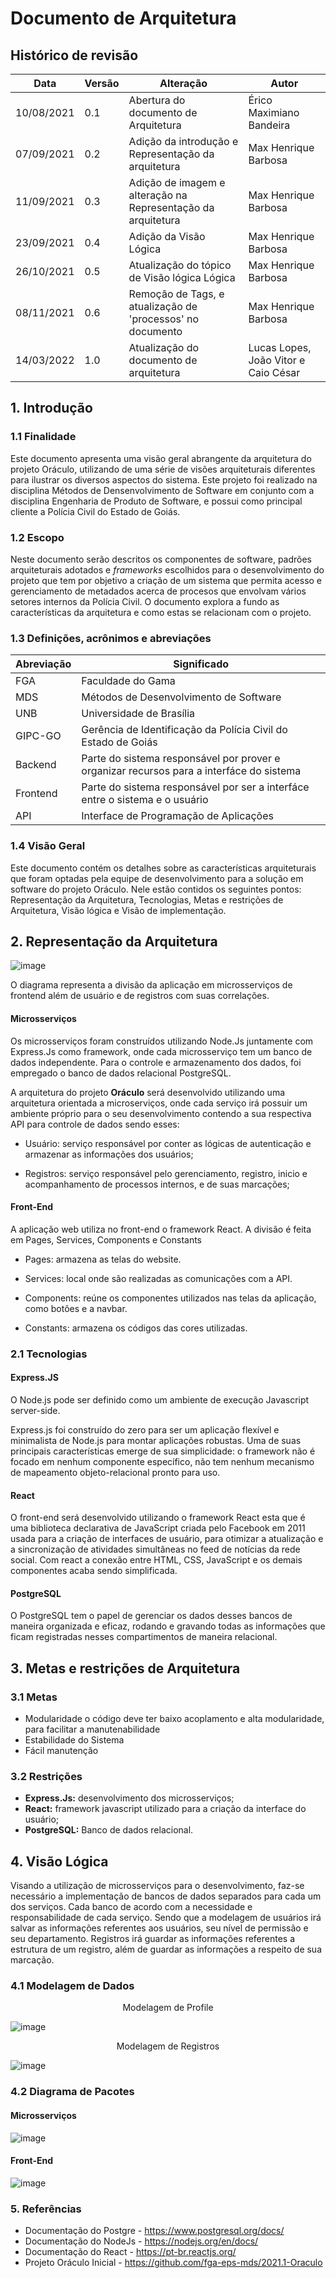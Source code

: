 # Documento de Arquitetura

## Histórico de revisão

| Data       | Versão | Alteração                                                    | Autor                    |
| ---------- | ------ | ------------------------------------------------------------ | ------------------------ |
| 10/08/2021 | 0.1    | Abertura do documento de Arquitetura                         | Érico Maximiano Bandeira |
| 07/09/2021 | 0.2    | Adição da introdução e Representação da arquitetura          | Max Henrique Barbosa     |
| 11/09/2021 | 0.3    | Adição de imagem e alteração na Representação da arquitetura | Max Henrique Barbosa     |
| 23/09/2021 | 0.4    | Adição da Visão Lógica                                       | Max Henrique Barbosa     |
| 26/10/2021 | 0.5    | Atualização do tópico de Visão lógica Lógica                                       | Max Henrique Barbosa     |
| 08/11/2021 | 0.6   | Remoção de Tags, e atualização de 'processos' no documento                                 | Max Henrique Barbosa     |
14/03/2022 | 1.0 | Atualização do documento de arquitetura | Lucas Lopes, João Vitor e Caio César |

## 1. Introdução

### 1.1 Finalidade

Este documento apresenta uma visão geral abrangente da arquitetura do projeto Oráculo, utilizando de uma série de visões arquiteturais diferentes para ilustrar os diversos aspectos do sistema. Este projeto foi realizado na disciplina Métodos de Densenvolvimento de Software em conjunto com a disciplina Engenharia de Produto de Software, e possui como principal cliente a Polícia Civil do Estado de Goiás.

### 1.2 Escopo

Neste documento serão descritos os componentes de software, padrões arquiteturais adotados e _frameworks_ escolhidos para o desenvolvimento do projeto que tem por objetivo a criação de um sistema que permita acesso e gerenciamento de metadados acerca de procesos que envolvam vários setores internos da Polícia Civil. O documento explora a fundo as características da arquitetura e como estas se relacionam com o projeto.

### 1.3 Definições, acrônimos e abreviações

| Abreviação | Significado                                                                              |
| ---------- | ---------------------------------------------------------------------------------------- |
| FGA        | Faculdade do Gama                                                                        |
| MDS        | Métodos de Desenvolvimento de Software                                                   |
| UNB        | Universidade de Brasília                                                                 |
| GIPC-GO    | Gerência de Identificação da Polícia Civil do Estado de Goiás                            |
| Backend    | Parte do sistema responsável por prover e organizar recursos para a interfáce do sistema |
| Frontend   | Parte do sistema responsável por ser a interfáce entre o sistema e o usuário             |
| API        | Interface de Programação de Aplicações                                                     |

### 1.4 Visão Geral

Este documento contém os detalhes sobre as características arquiteturais que foram optadas pela equipe de desenvolvimento para a solução em software do projeto Oráculo. Nele estão contidos os seguintes pontos: Representação da Arquitetura, Tecnologias, Metas e restrições de Arquitetura, Visão lógica e Visão de implementação.

## 2. Representação da Arquitetura

![image](https://user-images.githubusercontent.com/38164895/158290297-39c7197f-a3f2-4136-95dd-5d534fbcff58.png)


O diagrama representa a divisão da aplicação em microsserviços de frontend além de usuário e de registros com suas correlações.

#### Microsserviços

Os microsserviços foram construídos utilizando Node.Js juntamente com Express.Js como framework, onde cada microsserviço tem um banco de dados independente. Para o controle e armazenamento dos dados, foi empregado o banco de dados relacional PostgreSQL.

A arquitetura do projeto **Oráculo** será desenvolvido utilizando uma arquitetura orientada a microserviços, onde cada serviço irá possuir um ambiente próprio para o seu desenvolvimento contendo a sua respectiva API para controle de dados sendo esses:

- Usuário: serviço responsável por conter as lógicas de autenticação e armazenar as informações dos usuários;

- Registros: serviço responsável pelo gerenciamento, registro, inicio e acompanhamento de processos internos, e de suas marcações;

#### Front-End

A aplicação web utiliza no front-end o framework React. A divisão é feita em Pages, Services, Components e Constants

- Pages: armazena as telas do website.

- Services: local onde são realizadas as comunicações com a API.

- Components: reúne os componentes utilizados nas telas da aplicação, como botões e a navbar.

- Constants: armazena os códigos das cores utilizadas.


### 2.1 Tecnologias

#### Express.JS

O Node.js pode ser definido como um ambiente de execução Javascript server-side.

Express.js foi construído do zero para ser um aplicação flexível e minimalista de Node.js para montar aplicações robustas. Uma de suas principais características emerge de sua simplicidade: o framework não é focado em nenhum componente específico, não tem nenhum mecanismo de mapeamento objeto-relacional pronto para uso.

#### React

O front-end será desenvolvido utilizando o framework React esta que é uma biblioteca declarativa de JavaScript criada pelo Facebook em 2011 usada para a criação de interfaces de usuário, para otimizar a atualização e a sincronização de atividades simultâneas no feed de notícias da rede social. Com react a conexão entre HTML, CSS, JavaScript e os demais componentes acaba sendo simplificada.

#### PostgreSQL

O PostgreSQL tem o papel de gerenciar os dados desses bancos de maneira organizada e eficaz, rodando e gravando todas as informações que ficam registradas nesses compartimentos de maneira relacional.

## 3. Metas e restrições de Arquitetura

### 3.1 Metas

- Modularidade o código deve ter baixo acoplamento e alta modularidade, para facilitar a manutenabilidade
- Estabilidade do Sistema
- Fácil manutenção

### 3.2 Restrições
 - **Express.Js:** desenvolvimento dos microsserviços;
 - **React:** framework javascript utilizado para a criação da interface do usuário;
 - **PostgreSQL:** Banco de dados relacional.

## 4. Visão Lógica

Visando a utilização de microsserviços para o desenvolvimento, faz-se necessário a implementação de bancos de dados separados para cada um dos serviços. Cada banco de acordo com a necessidade e responsabilidade de cada serviço. Sendo que a modelagem de usuários irá salvar as informações referentes aos usuários, seu nível de permissão e seu departamento. Registros irá guardar as informações referentes a estrutura de um registro, além de guardar as informações a respeito de sua marcação.

### 4.1 Modelagem de Dados

<p align="center"> Modelagem de Profile </p>

![image](https://user-images.githubusercontent.com/38164895/158289870-79626789-7908-4995-8780-ffda8a1cf450.png)

<p align="center"> Modelagem de Registros </p>

![image](https://user-images.githubusercontent.com/38164895/158289943-3559be08-eb59-4964-9f2d-3d756b4b3c2a.png)


### 4.2 Diagrama de Pacotes

#### Microsserviços

![image](https://user-images.githubusercontent.com/38164895/158290414-a6325eac-97e9-487a-80c0-abb3e2f653af.png)


#### Front-End

![image](https://user-images.githubusercontent.com/38164895/158290494-ccea6aa1-67a3-4c34-863d-39cdc121ca61.png)


### 5. Referências

- Documentação do Postgre - https://www.postgresql.org/docs/
- Documentação do NodeJs - https://nodejs.org/en/docs/
- Documentação do React - https://pt-br.reactjs.org/
- Projeto Oráculo Inicial - https://github.com/fga-eps-mds/2021.1-Oraculo
